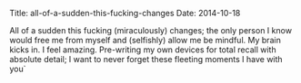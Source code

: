 Title: all-of-a-sudden-this-fucking-changes
Date: 2014-10-18


All of a sudden this fucking (miraculously) changes; the only person I know would free me from myself and (selfishly) allow me be mindful. My brain kicks in. I feel amazing. Pre-writing my own devices for total recall with absolute detail; I want to never forget these fleeting moments I have with you`